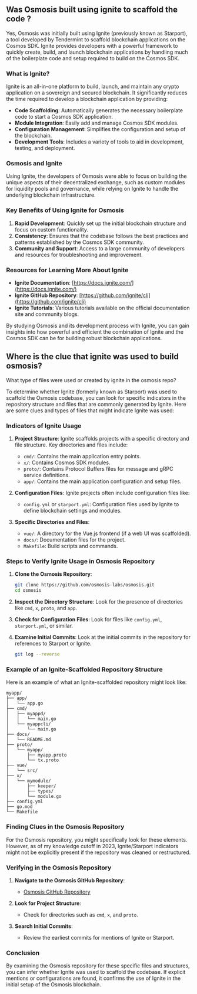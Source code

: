 ## Was Osmosis built using ignite to scaffold the code ?


Yes, Osmosis was initially built using Ignite (previously known as Starport), a tool developed by Tendermint to scaffold blockchain applications on the Cosmos SDK. Ignite provides developers with a powerful framework to quickly create, build, and launch blockchain applications by handling much of the boilerplate code and setup required to build on the Cosmos SDK.

### What is Ignite?
Ignite is an all-in-one platform to build, launch, and maintain any crypto application on a sovereign and secured blockchain. It significantly reduces the time required to develop a blockchain application by providing:

- **Code Scaffolding**: Automatically generates the necessary boilerplate code to start a Cosmos SDK application.
- **Module Integration**: Easily add and manage Cosmos SDK modules.
- **Configuration Management**: Simplifies the configuration and setup of the blockchain.
- **Development Tools**: Includes a variety of tools to aid in development, testing, and deployment.

### Osmosis and Ignite
Using Ignite, the developers of Osmosis were able to focus on building the unique aspects of their decentralized exchange, such as custom modules for liquidity pools and governance, while relying on Ignite to handle the underlying blockchain infrastructure.

### Key Benefits of Using Ignite for Osmosis
1. **Rapid Development**: Quickly set up the initial blockchain structure and focus on custom functionality.
2. **Consistency**: Ensures that the codebase follows the best practices and patterns established by the Cosmos SDK community.
3. **Community and Support**: Access to a large community of developers and resources for troubleshooting and improvement.

### Resources for Learning More About Ignite
- **Ignite Documentation**: [https://docs.ignite.com/](https://docs.ignite.com/)
- **Ignite GitHub Repository**: [https://github.com/ignite/cli](https://github.com/ignite/cli)
- **Ignite Tutorials**: Various tutorials available on the official documentation site and community blogs.

By studying Osmosis and its development process with Ignite, you can gain insights into how powerful and efficient the combination of Ignite and the Cosmos SDK can be for building robust blockchain applications.



## Where is the clue that ignite was used to build osmosis?
What type of files were used or created by ignite in the osmosis repo?

To determine whether Ignite (formerly known as Starport) was used to scaffold the Osmosis codebase, you can look for specific indicators in the repository structure and files that are commonly generated by Ignite. Here are some clues and types of files that might indicate Ignite was used:

### Indicators of Ignite Usage

1. **Project Structure**:
   Ignite scaffolds projects with a specific directory and file structure. Key directories and files include:
   - `cmd/`: Contains the main application entry points.
   - `x/`: Contains Cosmos SDK modules.
   - `proto/`: Contains Protocol Buffers files for message and gRPC service definitions.
   - `app/`: Contains the main application configuration and setup files.

2. **Configuration Files**:
   Ignite projects often include configuration files like:
   - `config.yml` or `starport.yml`: Configuration files used by Ignite to define blockchain settings and modules.

3. **Specific Directories and Files**:
   - `vue/`: A directory for the Vue.js frontend (if a web UI was scaffolded).
   - `docs/`: Documentation files for the project.
   - `Makefile`: Build scripts and commands.

### Steps to Verify Ignite Usage in Osmosis Repository

1. **Clone the Osmosis Repository**:
   ```bash
   git clone https://github.com/osmosis-labs/osmosis.git
   cd osmosis
   ```

2. **Inspect the Directory Structure**:
   Look for the presence of directories like `cmd`, `x`, `proto`, and `app`.

3. **Check for Configuration Files**:
   Look for files like `config.yml`, `starport.yml`, or similar.

4. **Examine Initial Commits**:
   Look at the initial commits in the repository for references to Starport or Ignite.
   ```bash
   git log --reverse
   ```

### Example of an Ignite-Scaffolded Repository Structure
Here is an example of what an Ignite-scaffolded repository might look like:

```
myapp/
├── app/
│   └── app.go
├── cmd/
│   ├── myappd/
│   │   └── main.go
│   └── myappcli/
│       └── main.go
├── docs/
│   └── README.md
├── proto/
│   └── myapp/
│       ├── myapp.proto
│       └── tx.proto
├── vue/
│   └── src/
├── x/
│   └── mymodule/
│       ├── keeper/
│       ├── types/
│       └── module.go
├── config.yml
├── go.mod
└── Makefile
```

### Finding Clues in the Osmosis Repository
For the Osmosis repository, you might specifically look for these elements. However, as of my knowledge cutoff in 2023, Ignite/Starport indicators might not be explicitly present if the repository was cleaned or restructured.

### Verifying in the Osmosis Repository
1. **Navigate to the Osmosis GitHub Repository**:
   - [Osmosis GitHub Repository](https://github.com/osmosis-labs/osmosis)

2. **Look for Project Structure**:
   - Check for directories such as `cmd`, `x`, and `proto`.

3. **Search Initial Commits**:
   - Review the earliest commits for mentions of Ignite or Starport.

### Conclusion
By examining the Osmosis repository for these specific files and structures, you can infer whether Ignite was used to scaffold the codebase. If explicit mentions or configurations are found, it confirms the use of Ignite in the initial setup of the Osmosis blockchain.